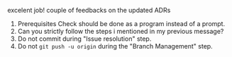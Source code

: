 excelent job!
couple of feedbacks on the updated ADRs

1. Prerequisites Check should be done as a program instead of a prompt.
2. Can you strictly follow the steps i mentioned in my previous message?
3. Do not commit during "Issue resolution" step.
4. Do not `git push -u origin` during the "Branch Management" step.
